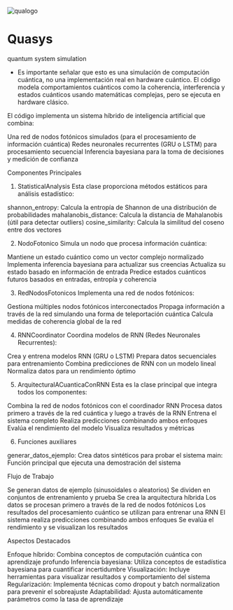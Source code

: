 ![qualogo](https://github.com/user-attachments/assets/2b7d1ea1-768c-40fb-8862-5c1b48abc751)
# Quasys

quantum system simulation

* Es importante señalar que esto es una simulación de computación cuántica, no una implementación real en hardware cuántico. El código modela comportamientos cuánticos como la coherencia, interferencia y estados cuánticos usando matemáticas complejas, pero se ejecuta en hardware clásico. 

El código implementa un sistema híbrido de inteligencia artificial que combina:

Una red de nodos fotónicos simulados (para el procesamiento de información cuántica)
Redes neuronales recurrentes (GRU o LSTM) para procesamiento secuencial
Inferencia bayesiana para la toma de decisiones y medición de confianza

Componentes Principales
1. StatisticalAnalysis
Esta clase proporciona métodos estáticos para análisis estadístico:

shannon_entropy: Calcula la entropía de Shannon de una distribución de probabilidades
mahalanobis_distance: Calcula la distancia de Mahalanobis (útil para detectar outliers)
cosine_similarity: Calcula la similitud del coseno entre dos vectores

2. NodoFotonico
Simula un nodo que procesa información cuántica:

Mantiene un estado cuántico como un vector complejo normalizado
Implementa inferencia bayesiana para actualizar sus creencias
Actualiza su estado basado en información de entrada
Predice estados cuánticos futuros basados en entradas, entropía y coherencia

3. RedNodosFotonicos
Implementa una red de nodos fotónicos:

Gestiona múltiples nodos fotónicos interconectados
Propaga información a través de la red simulando una forma de teleportación cuántica
Calcula medidas de coherencia global de la red

4. RNNCoordinator
Coordina modelos de RNN (Redes Neuronales Recurrentes):

Crea y entrena modelos RNN (GRU o LSTM)
Prepara datos secuenciales para entrenamiento
Combina predicciones de RNN con un modelo lineal
Normaliza datos para un rendimiento óptimo

5. ArquitecturaIACuanticaConRNN
Esta es la clase principal que integra todos los componentes:

Combina la red de nodos fotónicos con el coordinador RNN
Procesa datos primero a través de la red cuántica y luego a través de la RNN
Entrena el sistema completo
Realiza predicciones combinando ambos enfoques
Evalúa el rendimiento del modelo
Visualiza resultados y métricas

6. Funciones auxiliares

generar_datos_ejemplo: Crea datos sintéticos para probar el sistema
main: Función principal que ejecuta una demostración del sistema

Flujo de Trabajo

Se generan datos de ejemplo (sinusoidales o aleatorios)
Se dividen en conjuntos de entrenamiento y prueba
Se crea la arquitectura híbrida
Los datos se procesan primero a través de la red de nodos fotónicos
Los resultados del procesamiento cuántico se utilizan para entrenar una RNN
El sistema realiza predicciones combinando ambos enfoques
Se evalúa el rendimiento y se visualizan los resultados

Aspectos Destacados

Enfoque híbrido: Combina conceptos de computación cuántica con aprendizaje profundo
Inferencia bayesiana: Utiliza conceptos de estadística bayesiana para cuantificar incertidumbre
Visualización: Incluye herramientas para visualizar resultados y comportamiento del sistema
Regularización: Implementa técnicas como dropout y batch normalization para prevenir el sobreajuste
Adaptabilidad: Ajusta automáticamente parámetros como la tasa de aprendizaje
